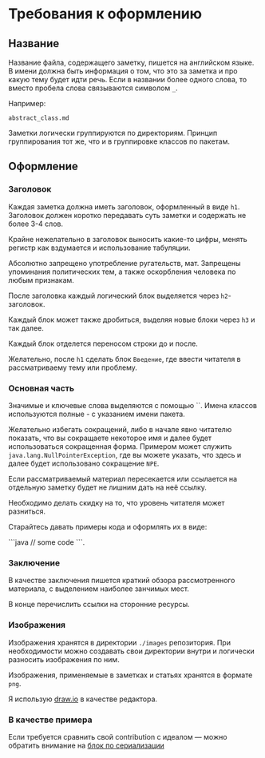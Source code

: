 # Требования к оформлению

## Название

Название файла, содержащего заметку, пишется на английском языке. В имени должна быть информация о том, что это за заметка и про какую тему будет идти речь.
Если в названии более одного слова, то вместо пробела слова связываются символом `_`.

Например:

`abstract_class.md`

Заметки логически группируются по директориям.
Принцип группирования тот же, что и в группировке классов по пакетам.

## Оформление

### Заголовок

Каждая заметка должна иметь заголовок, оформленный в виде `h1`.
Заголовок должен коротко передавать суть заметки и содержать не более 3-4 слов.

Крайне нежелательно в заголовок выносить какие-то цифры, менять регистр как вздумается и использование табуляции.

Абсолютно запрещено употребление ругательств, мат.
Запрещены упоминания политических тем, а также оскорбления человека по любым признакам.

После заголовка каждый логический блок выделяется через `h2`-заголовок.

Каждый блок может также дробиться, выделяя новые блоки через `h3` и так далее.

Каждый блок отделется переносом строки до и после.

Желательно, после `h1` сделать блок `Введение`, где ввести читателя в рассматриваему тему или проблему.

### Основная часть

Значимые и ключевые слова выделяются с помощью ``.
Имена классов используются полные - с указанием имени пакета.

Желательно избегать сокращений, либо в начале явно читателю показать, что вы сокращаете некоторое имя и далее будет использоваться сокращенная форма.
Примером может служить `java.lang.NullPointerException`, где вы можете указать, что здесь и далее будет использовано сокращение `NPE`.

Если рассматриваемый материал пересекается или ссылается на отдельную заметку будет не лишним дать на неё ссылку.

Необходимо делать скидку на то, что уровень читателя может разниться.

Старайтесь давать примеры кода и оформлять их в виде:

\```java
// some code
\```.

### Заключение

В качестве заключения пишется краткий обзора рассмотренного материала, с выделением наиболее занчимых мест.

В конце перечислить ссылки на сторонние ресурсы.

### Изображения

Изображения хранятся в директории `./images` репозитория.
При необходимости можно создавать свои директории внутри и логически разносить изображения по ним.

Изображения, применяемые в заметках и статьях хранятся в формате `png`.

Я использую [draw.io](https://www.draw.io/) в качестве редактора.

### В качестве примера

Если требуется сравнить свой contribution с идеалом — можно обратить внимание на [блок по сериализации](./serialization/intro.md)
